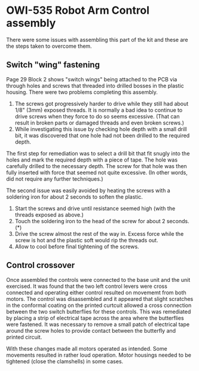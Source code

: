 # OWI-535 Robot Arm Control assembly

There were some issues with assembling this part of the kit and these are the steps taken to overcome them.

## Switch "wing" fastening

Page 29 Block 2 shows "switch wings" being attached to the PCB via through holes and screws that threaded into drilled bosses in the plastic housing. There were two problems completing this assembly.

1. The screws got progressively harder to drive while they still had about 1/8" (3mm) exposed threads. It is normally a bad idea to continue to drive screws when they force to do so seems excessive. (That can result in broken parts or damaged threads and even broken screws.)
1. While investigating this issue by checking hole depth with a small drill bit, it was discovered that one hole had not been drilled to the required depth.

The first step for remediation was to select a drill bit that fit snugly into the holes and mark the required depth with a piece of tape. The hole was carefully drilled to the necessary depth. The screw for that hole was then fully inserted with force that seemed not quite excessive. (In other words, did not require any further techniques.)

The second issue was easily avoided by heating the screws with a soldering iron for about 2 seconds to soften the plastic.

1. Start the screws and drive until resistance seemed high (with the threads exposed as above.)
1. Touch the soldering iron to the head of the screw for about 2 seconds. (*)
1. Drive the screw almost the rest of the way in. Excess force while the screw is hot and the plastic soft would rip the threads out.
1. Allow to cool before final tightening of the screws.

## Control crossover

Once assembled the controls were connected to the base unit and the unit exercised. It was found that the two left control levers were cross connected and operating either control resulted on movememt from both motors. The control was disassembled and it appeared that slight scratches in the conformal coating on the printed curtcuit allowed a cross connection between the two switch butterflies for these controls. This was remediated by placing a strip of electrical tape across the area where the butterflies were fastened. It was necessary to remove a small patch of electrical tape around the screw holes to provide contact between the butterfly and printed circuit.

With these changes made all motors operated as intended. Some movements resulted in rather loud operation. Motor housings needed to be tightened (close the clamshells) in some cases.
